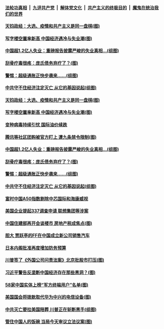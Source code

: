 

####  [法轮功真相](../../../../basic/blob/master/README.md?t=12240731) &nbsp;|&nbsp; [九评共产党](../../../../9ping.md/blob/master/README.md?t=12240731) &nbsp;|&nbsp; [解体党文化](../../../../jtdwh.md/blob/master/README.md?t=12240731)  &nbsp;|&nbsp; [共产主义的终极目的](../../../../gczydzjmd.md/blob/master/README.md?t=12240731) &nbsp;|&nbsp; [魔鬼在统治我们的世界](../../../../mgztzwmdsj.md/blob/master/README.md?t=12240731) 

#### [天钧政经：大选、疫情和共产主义是同一盘棋(图)](../pages/p5/956830.md?t=12240731) 

#### [写字楼空置率新高 中国经济遇冷与失业潮(图)](../pages/p5/956805.md?t=12240731) 

#### [中国超1.2亿人失业：重磅报告披露严峻的失业真相…(组图)](../pages/p5/956759.md?t=12240731) 

#### [刮骨疗毒很疼：庞氏债务弃疗了？(图)](../pages/p5/956734.md?t=12240731) 

#### [警惕：超级通胀正快步袭来……(组图)](../pages/p5/956735.md?t=12240731) 

#### [中共守不住经济注定灭亡 从它的基因说起(组图)](../pages/p5/956709.md?t=12240731) 

#### [天钧政经：大选、疫情和共产主义是同一盘棋(图)](../pages/p5/956830.md?t=12240731) 

#### [写字楼空置率新高 中国经济遇冷与失业潮(图)](../pages/p5/956805.md?t=12240731) 

#### [变种病毒持续引忧 国际油价续跌](../pages/p5/956790.md?t=12240731) 

#### [腾讯等社区团购被官方盯上 遭九条禁令限制(图)](../pages/p5/956788.md?t=12240731) 

#### [中国超1.2亿人失业：重磅报告披露严峻的失业真相…(组图)](../pages/p5/956759.md?t=12240731) 

#### [刮骨疗毒很疼：庞氏债务弃疗了？(图)](../pages/p5/956734.md?t=12240731) 

#### [警惕：超级通胀正快步袭来……(组图)](../pages/p5/956735.md?t=12240731) 

#### [中共守不住经济注定灭亡 从它的基因说起(组图)](../pages/p5/956709.md?t=12240731) 

#### [富时中国A50指数剔除中芯国际和海康威视](../pages/p5/956689.md?t=12240731) 

#### [美国企业提起337调查申请 联想集团等涉案](../pages/p5/956688.md?t=12240731) 

#### [中国住建部再开会谈楼市 房地产税成焦点(图)](../pages/p5/956686.md?t=12240731) 

#### [胆大 贾跃亭的FF在中国成立新公司销售汽车](../pages/p5/956679.md?t=12240731) 

#### [日本内阁批准再度增加防务预算](../pages/p5/956677.md?t=12240731) 

#### [川普签了《外国公司问责法案》北京批股市打压(图)](../pages/p5/956622.md?t=12240731) 

#### [习近平警告反垄断中国经济存在那些黑洞？(图)](../pages/p5/956614.md?t=12240731) 

#### [58家中国实体上榜“军方终端用户”名单(图)](../pages/p5/956611.md?t=12240731) 

#### [美国国会将拨款取代华为中兴的电信设备(图)](../pages/p5/956607.md?t=12240731) 

#### [中共灭亡要拉美国陪葬 川普正在斩断黑手(组图)](../pages/p5/956595.md?t=12240731) 

#### [管住中国人的饭碗 当局今天审议立法议案(图)](../pages/p5/956593.md?t=12240731) 


